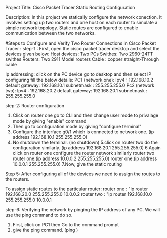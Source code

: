 
Project Title: Cisco Packet Tracer Static Routing Configuration

Description:
In this project we statically configure the network conection.
It involves setting up two routers and one host on each router to simulate a simple network topology. 
Static routes are configured to enable communication between the two networks.

#Steps to Configure and Verify Two Router Connections in Cisco Packet Tracer :
step-1 : First, open the cisco packet tracer desktop and select the devices given below:
Host devices: Two PCs 
Swithes: Two 2960-24TT swithes
Routers: Two 2911 Model routers
Cable : copper straight-Through cable

Ip addressing:
click on the PC device go to desktop and then select IP configuring fill the below details:
PC1 (network one):
Ipv4 : 192.168.10.2
default gateway: 192.168.10.1
subnetmask : 255.255.255.0
Pc2 (network two): 
Ipv4 : 192.168.20.2
default gateway: 192.168.20.1
subnetmask : 255.255.255.0

step-2: Router configuration 
1. Click on router one go to CLI and then change user mode to privalage mode by giving "enable" command
2. Then go to configuration mode by giving "configure terminal"
3. Configure the interface g0/1 which is connected to network one.
   (ip address 192.168.10.1 255.255.255.0)
4. No shutdown the terminal.
  (no shutdown)
5.click on router two do the configuration similarly.
  (ip address 192.168.20.1 255.255.255.0)
6.Again click on router one configure the router network similarly router two
  router one:(ip address 10.0.0.2 255.255.255.0)
  router one:(ip address 10.0.0.1 255.255.255.0)
7.Now, give the static routing

Step 5: After configuring all of the devices we need to assign the routes to the routers.

To assign static routes to the particular router:
router one : "ip router 192.168.20.0 255.255.255.0 10.0.0.2
router two : "ip router 192.168.10.0 255.255.255.0 10.0.0.1

step-6: Verifying the network by pinging the IP address of any PC. We will use the ping command to do so.
1. First, click on PC1 then Go to the command prompt
2. give the ping command. (ping <destination ip address>)

